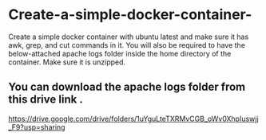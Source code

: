 # Create-a-simple-docker-container-
Create a simple docker container with ubuntu latest and make sure it has awk, grep, and cut commands in it. You will also be required to have the below-attached apache logs folder inside the home directory of the container. Make sure it is unzipped.
## You can download the apache logs folder from this drive link .
 https://drive.google.com/drive/folders/1uYguLteTXRMvCGB_oWv0XhpIuswjj_F9?usp=sharing
